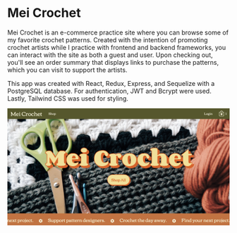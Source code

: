 # Mei Crochet

Mei Crochet is an e-commerce practice site where you can browse some of my favorite crochet patterns. Created with the intention of promoting crochet artists while I practice with frontend and backend frameworks, you can interact with the site as both a guest and user. Upon checking out, you'll see an order summary that displays links to purchase the patterns, which you can visit to support the artists.

This app was created with React, Redux, Express, and Sequelize with a PostgreSQL database. For authentication, JWT and Bcrypt were used. Lastly, Tailwind CSS was used for styling.

![Mei Crochet](https://raw.githubusercontent.com/kristinlam/mei-crochet/main/public/README.jpg)
